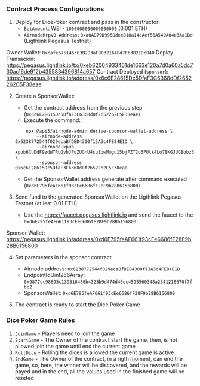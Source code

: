 ### Contract Process Configurations
1. Deploy for DicePoker contract and pass in the constructor:
    - `BetAmount`: WEI - `1000000000000000000` (0.001 ETH)
    - `AirnodeRrpV0 Address`: `0xa0AD79D995DdeeB18a14eAef56A549A04e3Aa1Bd` (Ligthlink Pegasus Testnet)

Owner Wallet: `0xcafe675145c63B2D3aF8032164Bd7Fb382EDc040`
Deploy Transacion: https://pegasus.lightlink.io/tx/0xeb62004933461de1663e120a7d0a60a5dc730ac16de912b4355834396814a657
Contract Deployed (`sponsor`): https://pegasus.lightlink.io/address/0x6c6E28615Dc5DfaF3C6368dDf2652262C5F38eae

2. Create a SponsorWallet:
    - Get the contract address from the previous step (`0x6c6E28615Dc5DfaF3C6368dDf2652262C5F38eae`)
    - Execute the command:
    ```shell
        npx @api3/airnode-admin derive-sponsor-wallet-address \
            --airnode-address 0x6238772544f029ecaBfDED4300f13A3c4FE84E1D \
            --airnode-xpub xpub6CuDdF9zdWTRuGybJPuZUGnU4suZowMmgu15bjFZT2o6PUtk4Lo78KGJUGBobz3pPKRaN9sLxzj21CMe6StP3zUsd8tWEJPgZBesYBMY7Wo \
            --sponsor-address 0x6c6E28615Dc5DfaF3C6368dDf2652262C5F38eae
    ```
    - Get the SponsorWallet address generate after command executed (`0xd6E795feAF661f93cEe6686fF28F9b28B6156800`)

3. Send fund to the generated SponsorWallet on the Ligthlink Pegasus Testnet (at leat 0.01 ETH)
    - Use the https://faucet.pegasus.lightlink.io and send the faucet to the `0xd6E795feAF661f93cEe6686fF28F9b28B6156800`

Sponsor Wallet: https://pegasus.lightlink.io/address/0xd6E795feAF661f93cEe6686fF28F9b28B6156800

4. Set parameters in the sponsor contract
    - Airnode address: `0x6238772544f029ecaBfDED4300f13A3c4FE84E1D`
    - EndpointIdUint256Array: `0x9877ec98695c139310480b4323b9d474d48ec4595560348a2341218670f7fbc2`
    - SponsorWallet: `0xd6E795feAF661f93cEe6686fF28F9b28B6156800`

5. The contract is ready to start the Dice Poker Game

### Dice Poker Game Rules
1. `JoinGame` - Players need to join the game
2. `StartGame` - The Owner of the contract start the game, then, is not allowed join the game until end the current game
3. `RollDice` - Rolling the dices is allowed the current game is active
4. `EndGame` - The Owner of the contract, in a rigth moment, can end the game, so, here, the winner will be discovered, and the rewards will be payed and in the end, all the values used in the finished game will be reseted
